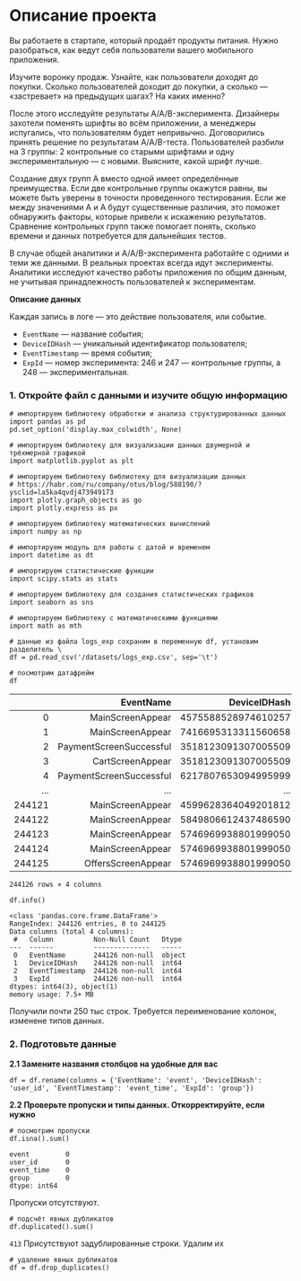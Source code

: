 # Описание проекта

Вы работаете в стартапе, который продаёт продукты питания. Нужно разобраться, как ведут себя пользователи вашего мобильного приложения.

Изучите воронку продаж. Узнайте, как пользователи доходят до покупки. Сколько пользователей доходит до покупки, а сколько — «застревает» на предыдущих шагах? На каких именно?

После этого исследуйте результаты A/A/B-эксперимента. Дизайнеры захотели поменять шрифты во всём приложении, а менеджеры испугались, что пользователям будет непривычно. Договорились принять решение по результатам A/A/B-теста. Пользователей разбили на 3 группы: 2 контрольные со старыми шрифтами и одну экспериментальную — с новыми. Выясните, какой шрифт лучше.

Создание двух групп A вместо одной имеет определённые преимущества. Если две контрольные группы окажутся равны, вы можете быть уверены в точности проведенного тестирования. Если же между значениями A и A будут существенные различия, это поможет обнаружить факторы, которые привели к искажению результатов. Сравнение контрольных групп также помогает понять, сколько времени и данных потребуется для дальнейших тестов.

В случае общей аналитики и A/A/B-эксперимента работайте с одними и теми же данными. В реальных проектах всегда идут эксперименты. Аналитики исследуют качество работы приложения по общим данным, не учитывая принадлежность пользователей к экспериментам.

**Описание данных**

Каждая запись в логе — это действие пользователя, или событие.

- `EventName` — название события;
- `DeviceIDHash` — уникальный идентификатор пользователя;
- `EventTimestamp` — время события;
- `ExpId` — номер эксперимента: 246 и 247 — контрольные группы, а 248 — экспериментальная.

### 1. Откройте файл с данными и изучите общую информацию
```
# импортируем библиотеку обработки и анализа структурированных данных
import pandas as pd
pd.set_option('display.max_colwidth', None)

# импортируем библиотеку для визуализации данных двумерной и трёхмерной графикой
import matplotlib.pyplot as plt

# импортируем библиотеку библиотеку для визуализации данных
# https://habr.com/ru/company/otus/blog/588190/?ysclid=la5ka4qvdj473949173
import plotly.graph_objects as go
import plotly.express as px

# импортируем библиотеку математических вычислений
import numpy as np

# импортируем модуль для работы с датой и временем
import datetime as dt

# импортируем статистические функции
import scipy.stats as stats

# импортируем библиотеку для создания статистических графиков
import seaborn as sns

# импортируем библиотеку с математическими функциями
import math as mth
```
```
# данные из файла logs_exp сохраним в переменную df, установим разделитель \
df = pd.read_csv('/datasets/logs_exp.csv', sep='\t')
```
```
# посмотрим датафрейм
df
```
|        |               EventName |        DeviceIDHash | EventTimestamp | ExpId |
|-------:|------------------------:|--------------------:|---------------:|------:|
|    0   | MainScreenAppear        | 4575588528974610257 | 1564029816     | 246   |
|    1   | MainScreenAppear        | 7416695313311560658 | 1564053102     | 246   |
|    2   | PaymentScreenSuccessful | 3518123091307005509 | 1564054127     | 248   |
|    3   | CartScreenAppear        | 3518123091307005509 | 1564054127     | 248   |
|    4   | PaymentScreenSuccessful | 6217807653094995999 | 1564055322     | 248   |
|   ...  | ...                     | ...                 | ...            | ...   |
| 244121 | MainScreenAppear        | 4599628364049201812 | 1565212345     | 247   |
| 244122 | MainScreenAppear        | 5849806612437486590 | 1565212439     | 246   |
| 244123 | MainScreenAppear        | 5746969938801999050 | 1565212483     | 246   |
| 244124 | MainScreenAppear        | 5746969938801999050 | 1565212498     | 246   |
| 244125 | OffersScreenAppear      | 5746969938801999050 | 1565212517     | 246   |

`244126 rows × 4 columns`
```
df.info()
```
```
<class 'pandas.core.frame.DataFrame'>
RangeIndex: 244126 entries, 0 to 244125
Data columns (total 4 columns):
 #   Column          Non-Null Count   Dtype 
---  ------          --------------   ----- 
 0   EventName       244126 non-null  object
 1   DeviceIDHash    244126 non-null  int64 
 2   EventTimestamp  244126 non-null  int64 
 3   ExpId           244126 non-null  int64 
dtypes: int64(3), object(1)
memory usage: 7.5+ MB
```
Получили почти 250 тыс строк. Требуется переименование колонок, изменене типов данных.

### 2. Подготовьте данные

**2.1  Замените названия столбцов на удобные для вас**
```
df = df.rename(columns = {'EventName': 'event', 'DeviceIDHash': 'user_id', 'EventTimestamp': 'event_time', 'ExpId': 'group'})
```
**2.2  Проверьте пропуски и типы данных. Откорректируйте, если нужно**
```
# посмотрим пропуски
df.isna().sum()
```
```
event         0
user_id       0
event_time    0
group         0
dtype: int64
```
Пропуски отсутствуют.
```
# подсчёт явных дубликатов
df.duplicated().sum()
```
`413`
Присутствуют задублированные строки. Удалим их
```
# удаление явных дубликатов
df = df.drop_duplicates()
```
```
```
```
```
```
```
```
```
```
```
```
```
```
```
```
```
```
```
```
```
```
```
```
```
```
```
```
```
```
```
```
```
```
```
```
```
```
```
```
```
```
```
```
```
```
```
```
```
```
```
```
```
```
```
```
```
```
```
```
